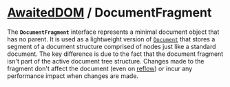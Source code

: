 # [AwaitedDOM](/docs/basic-interfaces/awaited-dom) <span>/</span> DocumentFragment

<div class='overview'><span class="seoSummary">The <strong><code>DocumentFragment</code></strong> interface represents a minimal document object that has no parent. It is used as a lightweight version of <a href="/en-US/docs/Web/API/Document" title="The Document interface represents any web page loaded in the browser and serves as an entry point into the web page's content, which is the DOM tree."><code>Document</code></a> that stores a segment of a document structure comprised of nodes just like a standard document.</span> The key difference is due to the fact that&nbsp;the&nbsp;document fragment isn't part of the active document tree structure.&nbsp;Changes made to the fragment don't affect the document (even on&nbsp;<a class="glossaryLink" href="/en-US/docs/Glossary/reflow" title="reflow: Reflow&nbsp;happens when a browser must process and draw part or all of a webpage again, such as after an update on an interactive site.">reflow</a>)&nbsp;or incur any performance impact when changes are made.</div>
